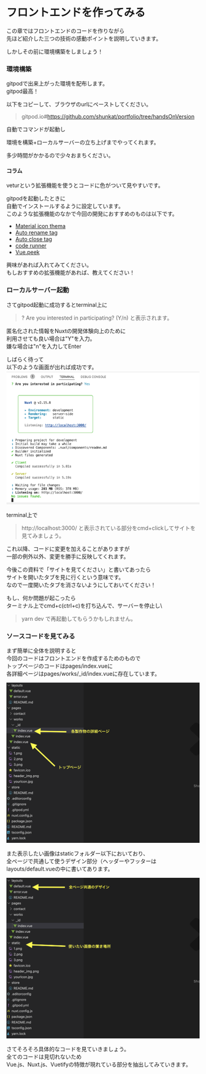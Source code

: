 # フロントエンドを作ってみる
この章ではフロントエンドのコードを作りながら\
先ほど紹介した三つの技術の感動ポイントを説明していきます。

しかしその前に環境構築をしましょう！
### 環境構築

gitpodで出来上がった環境を配布します。\
gitpod最高！

以下をコピーして、ブラウザのurlにペーストしてください。

> gitpod.io#https://github.com/shunkat/portfolio/tree/handsOnVersion

自動でコマンドが起動し

環境を構築+ローカルサーバーの立ち上げまでやってくれます。

多少時間がかかるので少々おまちください。

#### コラム

veturという拡張機能を使うとコードに色がついて見やすいです。


gitpodを起動したときに\
自動でインストールするように設定しています。\
このような拡張機能のなかで今回の開発におすすめのものは以下です。

* [Material icon thema](https://marketplace.visualstudio.com/items?itemName=PKief.material-icon-theme)
* [Auto rename tag](https://marketplace.visualstudio.com/items?itemName=formulahendry.auto-rename-tag)
* [Auto close tag](https://marketplace.visualstudio.com/items?itemName=formulahendry.auto-close-tag)
* [code runner](https://marketplace.visualstudio.com/items?itemName=formulahendry.code-runner)
* [Vue.peek](https://marketplace.visualstudio.com/items?itemName=dariofuzinato.vue-peek)

興味があれば入れてみてください。\
もしおすすめの拡張機能があれば、教えてください！

### ローカルサーバー起動

さてgitpod起動に成功するとterminal上に


> ? Are you interested in participating? (Y/n) と表示されます。
>

匿名化された情報をNuxtの開発体験向上のために\
利用させても良い場合は"Y"を入力。\
嫌な場合は"n"を入力してEnter

しばらく待って\
以下のような画面が出れば成功です。\
![](../image/successOpeningLocalServer.png)

terminal上で
>http://localhost:3000/
と表示されている部分をcmd+clickしてサイトを見てみましょう。


これ以降、コードに変更を加えることがありますが\
一部の例外以外、変更を勝手に反映してくれます。

今後この資料で「サイトを見てください」と書いてあったら\
サイトを開いたタブを見に行くという意味です。\
なので一度開いたタブを消さないようにしておいてください！

もし、何か問題が起こったら\
ターミナル上でcmd+c(ctrl+c)を打ち込んで、サーバーを停止し\
>yarn dev
で再起動してもらうかもしれません。

### ソースコードを見てみる

まず簡単に全体を説明すると\
今回のコードはフロントエンドを作成するためのもので\
トップページのコードはpages/index.vueに\
各詳細ページはpages/works/\_id/index.vueに存在しています。

![](../image/sourceOutline1st.png)

また表示したい画像はstaticフォルダー以下においており、\
全ページで共通して使うデザイン部分（ヘッダーやフッターはlayouts/default.vueの中に書いてあります。

![](../image/sourceOutline2nd.png)

さてそろそろ具体的なコードを見ていきましょう。\
全てのコードは見切れないため\
Vue.js、Nuxt.js、Vuetifyの特徴が現れている部分を抽出してみていきます。


